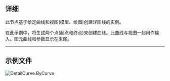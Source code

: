 ## 详细
此节点基于给定曲线和视图(模型、绘图)创建详图线的实例。

在此示例中，将生成两个点(起点和终点)来创建曲线。此曲线与视图一起用作输入。图元曲线和参数显示在末尾。

___
## 示例文件

![DetailCurve.ByCurve](./Revit.Elements.DetailCurve.ByCurve_img.jpg)
